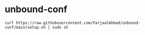 # unbound-conf

`curl https://raw.githubusercontent.com/FarjaalAhmad/unbound-conf/main/setup.sh | sudo sh`
